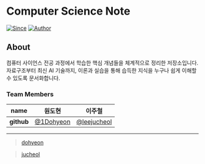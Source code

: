 # Computer Science Note

[![Since](https://img.shields.io/badge/since-2025-brightgreen.svg)]()  [![Author](https://img.shields.io/badge/author-1Dohyeon-orange.svg)]()

## About

컴퓨터 사이언스 전공 과정에서 학습한 핵심 개념들을 체계적으로 정리한 저장소입니다. 자료구조부터 최신 AI 기술까지, 이론과 실습을 통해 습득한 지식을 누구나 쉽게 이해할 수 있도록 문서화합니다.

### Team Members

| **name**    | 원도현                                                                                                                  | 이주철                                                                                                                        |
| ----------- | -------------------------------------------------------------------------------------------------------------------- | -------------------------------------------------------------------------------------------------------------------------- |
| **github**  | [@1Dohyeon](https://github.com/1Dohyeon)                                                                             | [@leejucheol](https://github.com/leejucheol)                                                                               |

---

> [dohyeon](https://github.com/DOforTU/note-cs/tree/dohyeon)

> [jucheol](https://github.com/DOforTU/note-cs/tree/jucheol)
